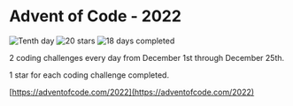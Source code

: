 # Advent of Code - 2022

![Tenth day](https://img.shields.io/badge/day%20-10-blue)
![20 stars](https://img.shields.io/badge/stars%20⭐-20-orange)
![18 days completed](https://img.shields.io/badge/days%20completed-10-purple)

2 coding challenges every day from December 1st through December 25th.

1 star for each coding challenge completed.

[https://adventofcode.com/2022](https://adventofcode.com/2022)
